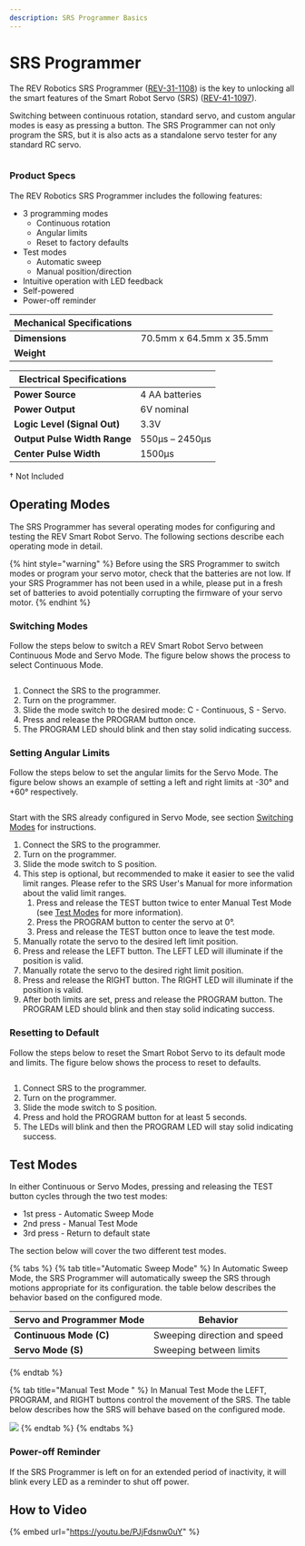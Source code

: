 ```yaml
---
description: SRS Programmer Basics
---
```


# SRS Programmer

The REV Robotics SRS Programmer ([REV-31-1108](https://www.revrobotics.com/rev-31-1108/)) is the key to unlocking all the smart features of the Smart Robot Servo (SRS) ([REV-41-1097](https://www.revrobotics.com/rev-41-1097/)).

Switching between continuous rotation, standard servo, and custom angular modes is easy as pressing a button. The SRS Programmer can not only program the SRS, but it is also acts as a standalone servo tester for any standard RC servo.

<figure><img src="https://2589213514-files.gitbook.io/~/files/v0/b/gitbook-legacy-files/o/assets%2F15mm%2F-M8WcLi6koTauMV2xJ63%2F-M8WdOZiJLaHBzbA2oeW%2F1.png?generation=1590776144189561&#x26;alt=media" alt=""><figcaption></figcaption></figure>

### Product Specs&#x20;

The REV Robotics SRS Programmer includes the following features:

* 3 programming modes
  * Continuous rotation
  * Angular limits
  * Reset to factory defaults
* Test modes
  * Automatic sweep
  * Manual position/direction
* Intuitive operation with LED feedback
* Self-powered
* Power-off reminder

| **Mechanical Specifications** |                          |
| ----------------------------- | ------------------------ |
| **Dimensions**                | 70.5mm x 64.5mm x 35.5mm |
| **Weight**                    |                          |

| **Electrical Specifications** |                |
| ----------------------------- | -------------- |
| **Power Source**              | 4 AA batteries |
| **Power Output**              | 6V nominal     |
| **Logic Level (Signal Out)**  | 3.3V           |
| **Output Pulse Width Range**  | 550μs – 2450μs |
| **Center Pulse Width**        | 1500μs         |

† Not Included

## Operating Modes&#x20;

The SRS Programmer has several operating modes for configuring and testing the REV Smart Robot Servo. The following sections describe each operating mode in detail.

{% hint style="warning" %}
Before using the SRS Programmer to switch modes or program your servo motor, check that the batteries are not low. If your SRS Programmer has not been used in a while, please put in a fresh set of batteries to avoid potentially corrupting the firmware of your servo motor.&#x20;
{% endhint %}

### Switching Modes

Follow the steps below to switch a REV Smart Robot Servo between Continuous Mode and Servo Mode. The figure below shows the process to select Continuous Mode.

<figure><img src="https://2589213514-files.gitbook.io/~/files/v0/b/gitbook-legacy-files/o/assets%2F-M5yw0n8IneF5-9ybLjT%2F-M8WcLi6koTauMV2xJ63%2F-M8Wf8PNHBydvaPKp5Ax%2FScreenshot%20(25).png?alt=media&#x26;token=74baa009-be7d-4cde-9334-a68fd7beaa35" alt=""><figcaption></figcaption></figure>

1. Connect the SRS to the programmer.
2. Turn on the programmer.
3. Slide the mode switch to the desired mode: C - Continuous, S - Servo.
4. Press and release the PROGRAM button once.
5. The PROGRAM LED should blink and then stay solid indicating success.

### Setting Angular Limits&#x20;

Follow the steps below to set the angular limits for the Servo Mode. The figure below shows an example of setting a left and right limits at -30° and +60° respectively.

<figure><img src="https://2589213514-files.gitbook.io/~/files/v0/b/gitbook-legacy-files/o/assets%2F-M5yw0n8IneF5-9ybLjT%2F-MlCNxlQ-LJofBQhcpVW%2F-MlCO4tB8H8Yu0ojscjH%2FServo_Full_270_Range_And_Limits-01%20(1).png?alt=media&#x26;token=7a2475d6-978c-4c1e-bfa6-2ecbd2194372" alt=""><figcaption></figcaption></figure>

Start with the SRS already configured in Servo Mode, see section [Switching Modes](broken-reference) for instructions.

1. Connect the SRS to the programmer.
2. Turn on the programmer.
3. Slide the mode switch to S position.
4. This step is optional, but recommended to make it easier to see the valid limit ranges. Please refer to the SRS User's Manual for more information about the valid limit ranges.
   1. Press and release the TEST button twice to enter Manual Test Mode (see [Test Modes](broken-reference) for more information).
   2. Press the PROGRAM button to center the servo at 0°.
   3. Press and release the TEST button once to leave the test mode.
5. Manually rotate the servo to the desired left limit position.
6. Press and release the LEFT button. The LEFT LED will illuminate if the position is valid.
7. Manually rotate the servo to the desired right limit position.
8. Press and release the RIGHT button. The RIGHT LED will illuminate if the position is valid.
9. After both limits are set, press and release the PROGRAM button. The PROGRAM LED should blink and then stay solid indicating success.

### Resetting to Default&#x20;

Follow the steps below to reset the Smart Robot Servo to its default mode and limits. The figure below shows the process to reset to defaults.

<figure><img src="https://2589213514-files.gitbook.io/~/files/v0/b/gitbook-legacy-files/o/assets%2F-M5yw0n8IneF5-9ybLjT%2F-MlCNxlQ-LJofBQhcpVW%2F-MlCO9d65k3icfZQy7og%2FServo_270_Range_Full_Green-01.png?alt=media&#x26;token=864f82de-bf70-4fde-acef-28119fa689d8" alt=""><figcaption></figcaption></figure>

1. Connect SRS to the programmer.
2. Turn on the programmer.
3. Slide the mode switch to S position.
4. Press and hold the PROGRAM button for at least 5 seconds.
5. The LEDs will blink and then the PROGRAM LED will stay solid indicating success.

## Test Modes&#x20;

In either Continuous or Servo Modes, pressing and releasing the TEST button cycles through the two test modes:

* 1st press - Automatic Sweep Mode
* 2nd press - Manual Test Mode
* 3rd press - Return to default state

The section below will cover the two different test modes.

{% tabs %}
{% tab title="Automatic Sweep Mode" %}
In Automatic Sweep Mode, the SRS Programmer will automatically sweep the SRS through motions appropriate for its configuration. the table below describes the behavior based on the configured mode.

| **Servo and Programmer Mode** | **Behavior**                 |
| ----------------------------- | ---------------------------- |
| **Continuous Mode (C)**       | Sweeping direction and speed |
| **Servo Mode (S)**            | Sweeping between limits      |
{% endtab %}

{% tab title="Manual Test Mode " %}
In Manual Test Mode the LEFT, PROGRAM, and RIGHT buttons control the movement of the SRS. The table below describes how the SRS will behave based on the configured mode.

![](broken-reference)
{% endtab %}
{% endtabs %}

### Power-off Reminder

If the SRS Programmer is left on for an extended period of inactivity, it will blink every LED as a reminder to shut off power.

## How to Video

{% embed url="https://youtu.be/PJjFdsnw0uY" %}

